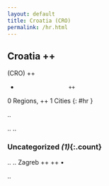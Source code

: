 ```yaml
---
layout: default
title: Croatia (CRO)
permalink: /hr.html
---
```



## Croatia   ++
(CRO)  ++
-                     ++
0 Regions, ++
1 Cities
{: #hr }

.. 




.. 
.. 


### Uncategorized _(1)_{:.count}


..
..
Zagreb  ++
 ++
•




.. 
 
